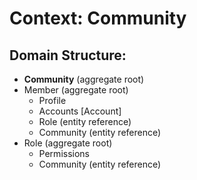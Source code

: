 # Context: Community 

## Domain Structure:
- **Community** (aggregate root)
- Member (aggregate root)
  - Profile
  - Accounts [Account]
  - Role (entity reference)
  - Community (entity reference)
- Role (aggregate root)
  - Permissions
  - Community (entity reference)